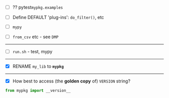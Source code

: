 - [ ] ?? pytest`mypkg.examples`

- [ ] Define DEFAULT 'plug-ins': `do_filter()`, etc
- [ ] `mypy`
- [ ] `from_csv` etc - see `DMP`

----

- [ ] `run.sh` - test, mypy

----

- [x] RENAME `my_lib` to **`mypkg`**


----

- [x] How best to access (the **golden copy** of) `VERSION` string?

```python
from mypkg import __version__
```
